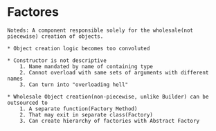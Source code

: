 # Factores

    Noteds: A component responsible solely for the wholesale(not piecewise) creation of objects. 

    * Object creation logic becomes too convoluted

    * Constructor is not descriptive
        1. Name mandated by name of containing type
        2. Cannot overload with same sets of arguments with different names
        3. Can turn into "overloading hell"

    * Wholesale Object creation(non-piecewise, unlike Builder) can be outsourced to
        1. A separate function(Factory Method)
        2. That may exit in separate class(Factory)
        3. Can create hierarchy of factories with Abstract Factory

